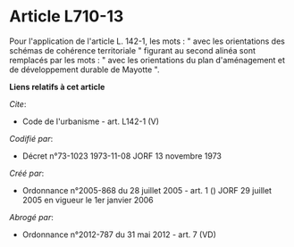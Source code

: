 # Article L710-13

Pour l'application de l'article L. 142-1, les mots : " avec les orientations des schémas de cohérence territoriale " figurant
au second alinéa sont remplacés par les mots : " avec les orientations du plan d'aménagement et de développement durable de
Mayotte ".

**Liens relatifs à cet article**

_Cite_:

  - Code de l'urbanisme - art. L142-1 (V)

_Codifié par_:

  - Décret n°73-1023 1973-11-08 JORF 13 novembre 1973

_Créé par_:

  - Ordonnance n°2005-868 du 28 juillet 2005 - art. 1 () JORF 29 juillet 2005 en vigueur le 1er janvier 2006

_Abrogé par_:

  - Ordonnance n°2012-787 du 31 mai 2012 - art. 7 (VD)
